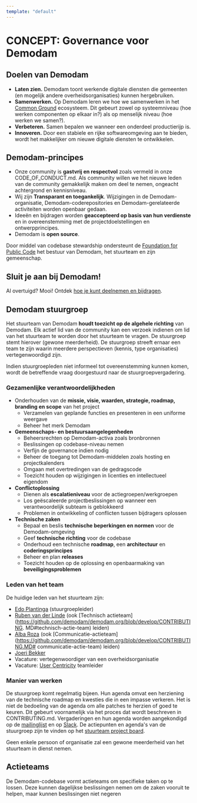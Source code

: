```yaml
---
template: "default"
---
```


# CONCEPT: Governance voor Demodam

## Doelen van Demodam

* **Laten zien.** Demodam toont werkende digitale diensten die gemeenten (en mogelijk andere overheidsorganisaties) kunnen hergebruiken.
* **Samenwerken.** Op Demodam leren we hoe we samenwerken in het [Common Ground](https://commonground.nl/) ecosysteem. Dit gebeurt zowel op systeemniveau (hoe werken componenten op elkaar in?) als op menselijk niveau (hoe werken we samen?).
* **Verbeteren.** Samen bepalen we wanneer een onderdeel productierijp is.
* **Innoveren.** Door een stabiele en rijke softwareomgeving aan te bieden, wordt het makkelijker om nieuwe digitale diensten te ontwikkelen.

## Demodam-principes

* Onze community is **gastvrij en respectvol** zoals vermeld in onze CODE_OF_CONDUCT.md. Als community willen we het nieuwe leden van de community gemakkelijk maken om deel te nemen, ongeacht achtergrond en kennisniveau.
* Wij zijn **Transparant en toegankelijk**. Wijzigingen in de Demodam-organisatie, Demodam-coderepositories en Demodam-gerelateerde activiteiten worden openbaar gedaan.
* Ideeën en bijdragen worden **geaccepteerd op basis van hun verdienste** en in overeenstemming met de projectdoelstellingen en ontwerpprincipes.
* Demodam is **open source**.

Door middel van codebase stewardship ondersteunt de [Foundation for Public Code](https://publiccode.net/) het bestuur van Demodam, het stuurteam en zijn gemeenschap.

## Sluit je aan bij Demodam!
Al overtuigd? Mooi! Ontdek [hoe je kunt deelnemen en bijdragen](https://github.com/demodam/demodam.org/blob/develop/CONTRIBUTING.MD).

## Demodam stuurgroep

Het stuurteam van Demodam **houdt toezicht op de algehele richting** van Demodam. Elk actief lid van de community kan een verzoek indienen om lid van het stuurteam te worden door het stuurteam te vragen. De stuurgroep stemt hierover (gewone meerderheid). De stuurgroep streeft ernaar een team te zijn waarin meerdere perspectieven (kennis, type organisaties) vertegenwoordigd zijn.

Indien stuurgroepleden niet informeel tot overeenstemming kunnen komen, wordt de betreffende vraag doorgestuurd naar de stuurgroepvergadering.

### Gezamenlijke verantwoordelijkheden

* Onderhouden van de **missie, visie, waarden, strategie, roadmap, branding en scope** van het project
   * Verzamelen van geplande functies en presenteren in een uniforme weergave
   * Beheer het merk Demodam
* **Gemeenschaps- en bestuursaangelegenheden**
   * Beheersrechten op Demodam-activa zoals bronbronnen
   * Beslissingen op codebase-niveau nemen
   * Verfijn de governance indien nodig
   * Beheer de toegang tot Demodam-middelen zoals hosting en projectkalenders
   * Omgaan met overtredingen van de gedragscode
   * Toezicht houden op wijzigingen in licenties en intellectueel eigendom
* **Conflictoplossing**
   * Dienen als **escalatieniveau** voor de actiegroepen/werkgroepen
   * Los geëscaleerde projectbeslissingen op wanneer een verantwoordelijk subteam is geblokkeerd
   * Problemen in ontwikkeling of conflicten tussen bijdragers oplossen
* **Technische zaken**
   * Bepaal en beslis **technische beperkingen en normen** voor de Demodam-omgeving
   * Geef **technische richting** voor de codebase
   * Onderhoud een technische **roadmap**, een **architectuur** en **coderingsprincipes**
   * Beheer en plan **releases**
   * Toezicht houden op de oplossing en openbaarmaking van **beveiligingsproblemen**

### Leden van het team
De huidige leden van het stuurteam zijn:
* [Edo Plantinga](https://www.linkedin.com/in/edoplantinga/) (stuurgroepleider)
* [Ruben van der Linde](https://www.linkedin.com/in/rubenlinde) (ook [Technisch actieteam](https://github.com/demodam/demodam.org/blob/develop/CONTRIBUTING. MD#technisch-actie-team) leiden)
* [Alba Roza](https://www.linkedin.com/in/albaroza) (ook [Communicatie-actieteam](https://github.com/demodam/demodam.org/blob/develop/CONTRIBUTING.MD# communicatie-actie-team) leiden)
* [Joeri Bekker](https://www.linkedin.com/in/joeribekker/)
* Vacature: vertegenwoordiger van een overheidsorganisatie
* Vacature: [User Centricity](https://github.com/demodam/demodam.org/blob/develop/CONTRIBUTING.MD#user-centricity-action-team) teamleider

### Manier van werken
De stuurgroep komt regelmatig bijeen. Hun agenda omvat een herziening van de technische roadmap en kwesties die in een impasse verkeren. Het is niet de bedoeling van de agenda om alle patches te herzien of goed te keuren. Dit gebeurt voornamelijk via het proces dat wordt beschreven in CONTRIBUTING.md. Vergaderingen en hun agenda worden aangekondigd op de [mailinglijst](https://lists.publiccode.net/mailman/postorius/lists/demodam-discuss.lists.publiccode.net/) en op [Slack](https://samenorganiseren.slack.com/archives/C01S2QM81V4). De actiepunten en agenda's van de stuurgroep zijn te vinden op het [stuurteam project board](https://github.com/demodam/demodam.org/projects/2).

Geen enkele persoon of organisatie zal een gewone meerderheid van het stuurteam in dienst nemen.

## Actieteams

De Demodam-codebase vormt actieteams om specifieke taken op te lossen. Deze kunnen dagelijkse beslissingen nemen om de zaken vooruit te helpen, maar kunnen beslissingen niet negeren
